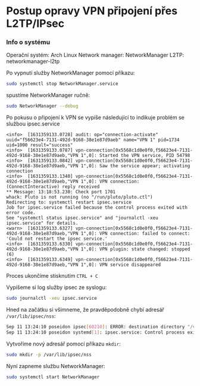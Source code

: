 # Postup opravy VPN připojení přes L2TP/IPsec

### Info o systému
Operační systém: Arch Linux
Network manager: NetworkManager
L2TP: networkmanager-l2tp

Po vypnutí služby NetworkManager pomocí příkazu: 
```bash
sudo systemctl stop NetworkManager.service
```

spustíme NetworkManager ručně: 
```bash
sudo NetworkManager --debug
```


Po pokusu o připojení k VPN se vypíše následující to indikuje problém se službou ipsec.service
```log
<info>  [1631359133.0728] audit: op="connection-activate" uuid="f56623e4-7131-492d-9168-38e1e87d9aeb" name="VPN 1" pid=1734 uid=1000 result="success"
<info>  [1631359133.0787] vpn-connection[0x5568c1d0e0f0,f56623e4-7131-492d-9168-38e1e87d9aeb,"VPN 1",0]: Started the VPN service, PID 54798
<info>  [1631359133.0842] vpn-connection[0x5568c1d0e0f0,f56623e4-7131-492d-9168-38e1e87d9aeb,"VPN 1",0]: Saw the service appear; activating connection
<info>  [1631359133.1340] vpn-connection[0x5568c1d0e0f0,f56623e4-7131-492d-9168-38e1e87d9aeb,"VPN 1",0]: VPN connection: (ConnectInteractive) reply received
** Message: 13:18:53.230: Check port 1701
whack: Pluto is not running (no "/run/pluto/pluto.ctl")
Redirecting to: systemctl restart ipsec.service
Job for ipsec.service failed because the control process exited with error code.
See "systemctl status ipsec.service" and "journalctl -xeu ipsec.service" for details.
<warn>  [1631359133.6327] vpn-connection[0x5568c1d0e0f0,f56623e4-7131-492d-9168-38e1e87d9aeb,"VPN 1",0]: VPN connection: failed to connect: 'Could not restart the ipsec service.'
<info>  [1631359133.6330] vpn-connection[0x5568c1d0e0f0,f56623e4-7131-492d-9168-38e1e87d9aeb,"VPN 1",0]: VPN plugin: state changed: stopped (6)
<info>  [1631359133.6349] vpn-connection[0x5568c1d0e0f0,f56623e4-7131-492d-9168-38e1e87d9aeb,"VPN 1",0]: VPN service disappeared
```
Proces ukončíme stisknutím `CTRL + C`

Vypíšeme si log služby ipsec ze syslogu: 
```bash
sudo journalctl -xeu ipsec.service
```


Hned na začátku si všimneme, že pravděpodobně chybí adresář `/var/lib/ipsec/nss`:
```bash
Sep 11 13:24:10 poseidon ipsec[60210]: ERROR: destination directory "/var/lib/ipsec/nss" is missing or permission denied
Sep 11 13:24:10 poseidon systemd[1]: ipsec.service: Control process exited, code=exited, status=1/FAILURE
```

Vytvoříme nový adresář pomocí příkazu `mkdir`:
```bash
sudo mkdir -p /var/lib/ipsec/nss
```

Nyní zapneme službu NetworkManager:
```bash
sudo systemctl start NetworkManager
```
